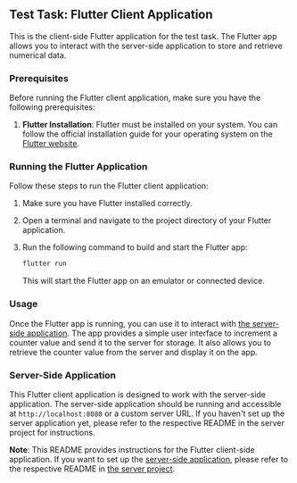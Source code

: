 ## Test Task: Flutter Client Application

This is the client-side Flutter application for the test task. The Flutter app allows you to interact with the server-side application to store and retrieve numerical data.

### Prerequisites

Before running the Flutter client application, make sure you have the following prerequisites:

1. **Flutter Installation**: Flutter must be installed on your system. You can follow the official installation guide for your operating system on the [Flutter website](https://flutter.dev/docs/get-started/install).

### Running the Flutter Application

Follow these steps to run the Flutter client application:

1. Make sure you have Flutter installed correctly.

2. Open a terminal and navigate to the project directory of your Flutter application.

3. Run the following command to build and start the Flutter app:

   ```sh
   flutter run
   ```

   This will start the Flutter app on an emulator or connected device.

### Usage

Once the Flutter app is running, you can use it to interact with [the server-side application](https://github.com/AndriyBarskyi/test_task). The app provides a simple user interface to increment a counter value and send it to the server for storage. It also allows you to retrieve the counter value from the server and display it on the app.

### Server-Side Application

This Flutter client application is designed to work with the server-side application. The server-side application should be running and accessible at `http://localhost:8080` or a custom server URL. If you haven't set up the server application yet, please refer to the respective README in the server project for instructions.

**Note**: This README provides instructions for the Flutter client-side application. If you want to set up the [server-side application](https://github.com/AndriyBarskyi/test_task), please refer to the respective README in [the server project](https://github.com/AndriyBarskyi/test_task).
